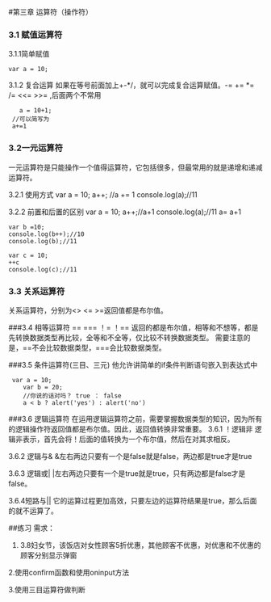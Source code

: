 #第三章 运算符（操作符）
### 3.1 赋值运算符
3.1.1简单赋值
      
    var a = 10;

3.1.2 复合运算
如果在等号前面加上+-*/，就可以完成复合运算赋值。-= += *= /= <<=  >>= ,后面两个不常用

       a = 10+1;
     //可以简写为
     a+=1

### 3.2一元运算符
一元运算符是只能操作一个值得运算符，它包括很多，但最常用的就是递增和递减运算符。

3.2.1 使用方式
     var  a = 10;
    a++;
    //a += 1
    console.log(a);//11

3.2.2 前置和后置的区别
    var  a = 10;
    a++;//a+1
    console.log(a);//11  a= a+1

    var b =10;
    console.log(b++);//10
    console.log(b);//11

    var c = 10;
    ++c
    console.log(c);//11

### 3.3  关系运算符
关系运算符，分别为<> <= >=返回值都是布尔值。

###3.4 相等运算符
== === ！= ！== 返回的都是布尔值，相等和不想等，都是先转换数据类型再比较，全等和不全等，仅比较不转换数据类型。
需要注意的是，==不会比较数据类型，===会比较数据类型。

###3.5 条件运算符(三目、三元)
他允许讲简单的if条件判断语句嵌入到表达式中

     var a = 10;
        var b = 20;
        //你说的话对吗？ true ： false
        a < b ? alert('yes') : alert('no')

###3.6 逻辑运算符
在运用逻辑运算符之前，需要掌握数据类型的知识，因为所有的逻辑操作符返回值都是布尔值。因此，返回值转换非常重要。
3.6.1 ！逻辑非
逻辑非表示，首先会将！后面的值转换为一个布尔值，然后在对其求相反。

3.6.2 逻辑与&
&左右两边只要有一个是false就是false，两边都是true才是true

3.6.3 逻辑或|
|左右两边只要有一个是true就是true，只有两边都是false才是false。

3.6.4短路与||
它的运算过程更加高效，只要左边的运算符结果是true，那么后面的就不运算了。


##练习
需求：
1. 3.8妇女节，该饭店对女性顾客5折优惠，其他顾客不优惠，对优惠和不优惠的顾客分别显示弹窗

2.使用confirm函数和使用oninput方法

3.使用三目运算符做判断
